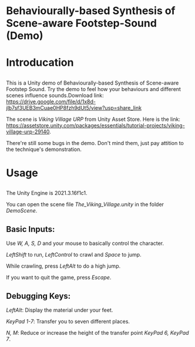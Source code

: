 # Behaviourally-based Synthesis of Scene-aware Footstep-Sound (Demo)
# Introducation
##
  This is a Unity demo of Behaviourally-based Synthesis of Scene-aware Footstep Sound. Try the demo to feel how your behaviours and different scenes influence sounds.Download link: https://drive.google.com/file/d/1x8d-jlb7sf3UEB3mCuae0HP8fzh9dUt5/view?usp=share_link
  
  The scene is *Viking Village URP* from Unity Asset Store. 
  Here is the link: https://assetstore.unity.com/packages/essentials/tutorial-projects/viking-village-urp-29140.

  There're still some bugs in the demo. Don't mind them, just pay attition to the technique's demonstration.
 
# Usage
##
  The Unity Engine is 2021.3.16f1c1.

  You can open the scene file *The_Viking_Village.unity* in the folder *DemoScene*.
## Basic Inputs:
  Use *W, A, S, D* and your mouse to basically control the character.
  
  *LeftShift* to run, *LeftControl* to crawl and *Space* to jump.

  While crawling, press *LeftAlt* to do a high jump.

  If you want to quit the game, press *Escape*.

## Debugging Keys:

  *LeftAlt*: Display the material under your feet.

  *KeyPad 1-7*: Transfer you to seven different places.

  *N, M*: Reduce or increase the height of the transfer point *KeyPad 6, KeyPad 7*.
  
